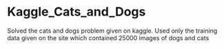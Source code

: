 # Kaggle_Cats_and_Dogs
Solved the cats and dogs problem given on kaggle. Used only the training data given on the site which contained 25000 images of dogs and cats

